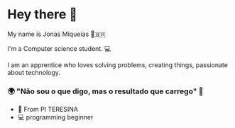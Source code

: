 # Hey there 👋

My name is Jonas Miqueias 👨‍🇧🇷

I'm a Computer science student.  💻

I am an apprentice who loves solving problems, creating things, passionate about technology.

### 🌍 "Não sou o que digo, mas o resultado que carrego" 🧠

- 📍 From PI TERESINA
- 💻 programming beginner
